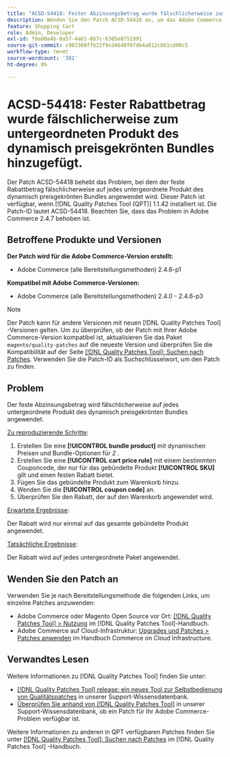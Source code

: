 ```yaml
---
title: "ACSD-54418: Fester Abzinsungsbetrag wurde fälschlicherweise zum untergeordneten Produkt des dynamisch primierten Bundles hinzugefügt."
description: Wenden Sie den Patch ACSD-54418 an, um das Adobe Commerce-Problem zu beheben, bei dem der feste Abzinsungsbetrag fälschlicherweise auf jedes untergeordnete Produkt des dynamisch primitierten Bundles angewendet wird.
feature: Shopping Cart
role: Admin, Developer
exl-id: f9a00a4b-0a57-4a61-8b7c-6385e0751991
source-git-commit: c903360ffb22f9cd4648f6fdb4a812cb61cd90c5
workflow-type: tm+mt
source-wordcount: '381'
ht-degree: 0%

---
```


# ACSD-54418: Fester Rabattbetrag wurde fälschlicherweise zum untergeordneten Produkt des dynamisch preisgekrönten Bundles hinzugefügt.

Der Patch ACSD-54418 behebt das Problem, bei dem der feste Rabattbetrag fälschlicherweise auf jedes untergeordnete Produkt des dynamisch preisgekrönten Bundles angewendet wird. Dieser Patch ist verfügbar, wenn [!DNL Quality Patches Tool (QPT)] 1.1.42 installiert ist. Die Patch-ID lautet ACSD-54418. Beachten Sie, dass das Problem in Adobe Commerce 2.4.7 behoben ist.

## Betroffene Produkte und Versionen

**Der Patch wird für die Adobe Commerce-Version erstellt:**

* Adobe Commerce (alle Bereitstellungsmethoden) 2.4.6-p1

**Kompatibel mit Adobe Commerce-Versionen:**

* Adobe Commerce (alle Bereitstellungsmethoden) 2.4.0 - 2.4.6-p3

>[!NOTE]
>
>Der Patch kann für andere Versionen mit neuen [!DNL Quality Patches Tool] -Versionen gelten. Um zu überprüfen, ob der Patch mit Ihrer Adobe Commerce-Version kompatibel ist, aktualisieren Sie das Paket `magento/quality-patches` auf die neueste Version und überprüfen Sie die Kompatibilität auf der Seite [[!DNL Quality Patches Tool]: Suchen nach Patches](https://experienceleague.adobe.com/tools/commerce-quality-patches/index.html). Verwenden Sie die Patch-ID als Suchschlüsselwort, um den Patch zu finden.

## Problem

Der feste Abzinsungsbetrag wird fälschlicherweise auf jedes untergeordnete Produkt des dynamisch preisgekrönten Bundles angewendet.

<u>Zu reproduzierende Schritte</u>:

1. Erstellen Sie eine **[!UICONTROL bundle product]** mit dynamischen Preisen und Bundle-Optionen für *2* .
1. Erstellen Sie eine **[!UICONTROL cart price rule]** mit einem bestimmten Couponcode, der nur für das gebündelte Produkt **[!UICONTROL SKU]** gilt und einen festen Rabatt bietet.
1. Fügen Sie das gebündelte Produkt zum Warenkorb hinzu.
1. Wenden Sie die **[!UICONTROL coupon code]** an.
1. Überprüfen Sie den Rabatt, der auf den Warenkorb angewendet wird.

<u>Erwartete Ergebnisse</u>:

Der Rabatt wird nur einmal auf das gesamte gebündelte Produkt angewendet.

<u>Tatsächliche Ergebnisse</u>:

Der Rabatt wird auf jedes untergeordnete Paket angewendet.

## Wenden Sie den Patch an

Verwenden Sie je nach Bereitstellungsmethode die folgenden Links, um einzelne Patches anzuwenden:

* Adobe Commerce oder Magento Open Source vor Ort: [[!DNL Quality Patches Tool] > Nutzung](https://experienceleague.adobe.com/docs/commerce-operations/tools/quality-patches-tool/usage.html) im [!DNL Quality Patches Tool]-Handbuch.
* Adobe Commerce auf Cloud-Infrastruktur: [Upgrades und Patches > Patches anwenden](https://experienceleague.adobe.com/docs/commerce-cloud-service/user-guide/develop/upgrade/apply-patches.html) im Handbuch Commerce on Cloud Infrastructure.

## Verwandtes Lesen

Weitere Informationen zu [!DNL Quality Patches Tool] finden Sie unter:

* [[!DNL Quality Patches Tool] release: ein neues Tool zur Selbstbedienung von Qualitätspatches](/help/announcements/adobe-commerce-announcements/magento-quality-patches-released-new-tool-to-self-serve-quality-patches.md) in unserer Support-Wissensdatenbank.
* [Überprüfen Sie anhand von  [!DNL Quality Patches Tool]](/help/support-tools/patches-available-in-qpt-tool/check-patch-for-magento-issue-with-magento-quality-patches.md) in unserer Support-Wissensdatenbank, ob ein Patch für Ihr Adobe Commerce-Problem verfügbar ist.

Weitere Informationen zu anderen in QPT verfügbaren Patches finden Sie unter [[!DNL Quality Patches Tool]: Suchen nach Patches](https://experienceleague.adobe.com/tools/commerce-quality-patches/index.html) im [!DNL Quality Patches Tool] -Handbuch.
